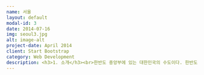 ```yaml
---
name: 서울
layout: default
modal-id: 3
date: 2014-07-16
img: seoul3.jpg
alt: image-alt
project-date: April 2014
client: Start Bootstrap
category: Web Development
description: <h3>1. 소개</h3><br>한반도 중앙부에 있는 대한민국의 수도이다. 한반도 중앙에 있으며, 한강을 사이에 두고 남북으로 펼쳐져 있다. 북쪽 끝은 도봉구 도봉동, 동쪽 끝은 강동구 상일동, 남쪽 끝은 서초구 원지동, 서쪽 끝은 강서구 오곡동이다. 시청은 중구 을지로1가(태평로1가 31)에 있다.<br>한반도의 0.28%(남한 면적의 0.61%)에 해당하는 넓이로, 남북간 연장거리 30.30km, 동서간 연장거리 36.78km이다. 1394년(태조 3)부터 한국의 수도가 되어 정치·경제·산업·사회·문화·교통의 중심지가 되어 왔다. 1960년대 이후 경제발전과 함께 도시화가 진행되면서 통근 및 거주지역이 반경 30km 내의 주변 수도권에 광역적으로 확장되고 있어, 거대도시(Megalopolis)가 되고 있다. 서울 정도(定都) 600년인 1994년에 10월 28일이 서울시민의 날로 제정되어 이후 각종 행사가 열리고 있다. 1988년 국제올림픽이 열렸고, 2010년 G20, 2012년 핵안보정상회의가 열렸다.<br><br><br><h3>2. 위치</h3><br><P align><img src="서울 위치.png"></P><br>한반도 중앙에 위치하하고 있다.<br><br><h3>3. 여행지</h3><br><img src="경복궁.png"><br><h4>" 경복궁"</h4><br>조선 왕조의 법궁, 조선의 중심지인 경복궁은 조선시대에 만들어진 다섯 개의 궁궐 중 첫번째로 만들어진 곳으로 조선 왕조의 법궁이다.<br> 한양을 도읍으로 정한 후 종묘, 성곽과 사대문, 궁궐 등을 짓기 시작하는데 1394년 공사를 싲가해 이듬해인 1395년에 경복궁을 완성한다. '큰 복을 누리라'는 뜻으로 가진 '경복'이라는 이름은 정도전이 지은 것이다.<br> 왕자의 난 등이 일어나면서 다시 개경으로 천도하는 등 조선 초기 혼란한 정치 상황 속에서 경복궁은 궁궐로서 그 역할을 제대로 못하다가 세종 때에 이르러 정치 상황이 안정되고 비로소 이 곳이 조선왕조의 중심지로 역할을 하게 된다. <br><br><br><br><P align><img src="반포대교.png"></P><br><h4>" 반포대교 "</h4><br>서울특별시 용산구 서빙고동과 서초구 반포동을 잇는 다리인데 한국 최초의 2층 교량으로 1층은 홍수가 났을 떄 물에 잠기도록 설계된 잠수교이고, 2층이 반포대교이다. 잠수교는 1975년 9월에 착공해 이듬해 7월 15일 완공하였고, 반포대교는 1980년 1월에 착공해 1982년 6월 25일 완공하였다. <br><br><br><br><img src="청계천.png"><br><h4>" 청계천 "</h4><br>서울의 한복판인 종로구와 중구와의 경계를 흐르는 하천으로, 길이 10.84km, 유역면적 59.83㎢이다. 북악산·인왕산·남산 등으로 둘러싸인 서울 분지의 모든 물이 여기에 모여 동쪽으로 흐르다가 왕십리 밖 살곶이다리(箭串橋) 근처에서 중랑천(中浪川)과 합쳐 서쪽으로 흐름을 바꾸어 한강으로 빠진다. 본래의 명칭은 '개천(開川)'이었다.<br><br><br><br><img src="서울남산.png"><br><h4>" 서울남산 "</h4><br>서울특별시 중구와 용산구 경계에 있는 산<br>높이 265.2m. 대부분 화강암으로 구성되어 있다. 북쪽의 북악산, 동쪽의 낙산(駱山), 서쪽의 인왕산(仁旺山)과 함께 서울 중앙부를 둘러싸고 있다. 목멱산(木覓山)·종남산(終南山)·인경산(仁慶山 또는 引慶山)·열경산(列慶山)·마뫼 등으로도 불렸으나, 주로 목멱산이라 하였다. <br><br><br><br><br><h3>4. 먹거리</h3><br><br><img src="떡갈비.png"><br>떡갈비<br><br><br><img src="똥빵.png"><br>똥빵<br><br><br><img src="마약김밥.png"><br>마약김밥<br><br><br><img src="빈대떡.png"><br>빈대떡<br>
---
```

